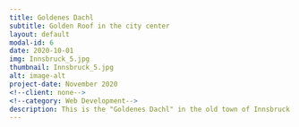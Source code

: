 ```yaml
---
title: Goldenes Dachl
subtitle: Golden Roof in the city center
layout: default
modal-id: 6
date: 2020-10-01
img: Innsbruck_5.jpg
thumbnail: Innsbruck_5.jpg
alt: image-alt
project-date: November 2020
<!--client: none-->
<!--category: Web Development-->
description: This is the "Goldenes Dachl" in the old town of Innsbruck.
---
```

